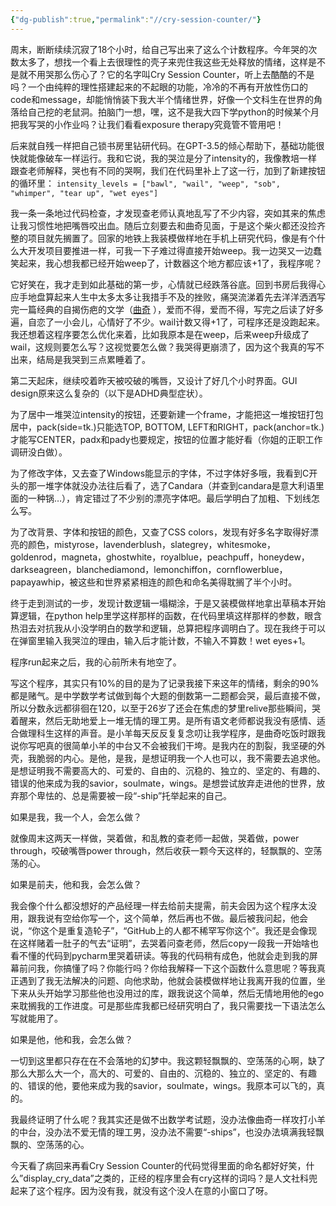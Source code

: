 ```yaml
---
{"dg-publish":true,"permalink":"//cry-session-counter/"}
---
```



周末，断断续续沉寂了18个小时，给自己写出来了这么个计数程序。今年哭的次数太多了，想找一个看上去很理性的壳子来兜住我这些无处释放的情绪，这样是不是就不用哭那么伤心了？它的名字叫Cry Session Counter，听上去酷酷的不是吗？一个由纯粹的理性搭建起来的不起眼的功能，冷冷的不再有开放性伤口的code和message，却能悄悄装下我大半个情绪世界，好像一个文科生在世界的角落给自己挖的老鼠洞。拍脑门一想，嘿，这不是我大四下学python的时候某个月把我写哭的小作业吗？让我们看看exposure therapy究竟管不管用吧！

后来就自残一样把自己锁书房里钻研代码。在GPT-3.5的倾心帮助下，基础功能很快就能像破车一样运行。我和它说，我的哭泣是分了intensity的，我像教培一样跟查老师解释，哭也有不同的哭啊，我们在代码里补上了这一行，加到了新建按钮的循环里： `intensity_levels = ["bawl", "wail", "weep", "sob", "whimper", "tear up", "wet eyes"]`

我一条一条地过代码检查，才发现查老师认真地乱写了不少内容，突如其来的焦虑让我习惯性地把嘴唇咬出血。随后立刻要去和曲奇见面，于是这个柴火都还没捡齐整的项目就先搁置了。回家的地铁上我装模做样地在手机上研究代码，像是有个什么大开发项目要推进一样，可我一下子难过得直接开始weep。我一边哭又一边蠢笑起来，我心想我都已经开始weep了，计数器这个地方都应该+1了，我程序呢？

它好笑在，我才走到如此基础的第一步，心情就已经跌落谷底。回到书房后我得心应手地盘算起来人生中太多太多让我措手不及的挫败，痛哭流涕着先去洋洋洒洒写完一篇经典的自揭伤疤的文学（[曲奇](https://www.notion.so/a031686fc5704f6fa95dc103aa043b7a?pvs=21) ），爱而不得，爱而不得，写完之后读了好多遍，自恋了一小会儿，心情好了不少。wail计数又得+1了，可程序还是没跑起来。我还想着这程序要怎么优化来着，比如我原本是在weep，后来weep升级成了wail，这规则要怎么写？这视觉要怎么做？我哭得更崩溃了，因为这个我真的写不出来，结局是我哭到三点累睡着了。

第二天起床，继续咬着昨天被咬破的嘴唇，又设计了好几个小时界面。GUI design原来这么复杂的（以下是ADHD典型症状）。

为了居中一堆哭泣intensity的按钮，还要新建一个frame，才能把这一堆按钮打包居中，pack(side=tk.)只能选TOP, BOTTOM, LEFT和RIGHT，pack(anchor=tk.)才能写CENTER，padx和pady也要规定，按钮的位置才能好看（你姐的正职工作调研没白做）。

为了修改字体，又去查了Windows能显示的字体，不过字体好多哦，我看到C开头的那一堆字体就没办法往后看了，选了Candara（并查到candara是意大利语里面的一种锅…），肯定错过了不少别的漂亮字体吧。最后学明白了加粗、下划线怎么写。

为了改背景、字体和按钮的颜色，又查了CSS colors，发现有好多名字取得好漂亮的颜色，mistyrose，lavenderblush，slategrey，whitesmoke，goldenrod，magneta，ghostwhite，royalblue，peachpuff，honeydew，darkseagreen，blanchediamond，lemonchiffon，cornflowerblue，papayawhip，被这些和世界紧紧相连的颜色和命名美得耽搁了半个小时。

终于走到测试的一步，发现计数逻辑一塌糊涂，于是又装模做样地拿出草稿本开始算逻辑，在python help里学这样那样的函数，在代码里填这样那样的参数，眼含热泪去对抗我从小没学明白的数学和逻辑，总算把程序调明白了。现在我终于可以在弹窗里输入我哭泣的理由，输入后才能计数，不输入不算数！wet eyes+1。

程序run起来之后，我的心前所未有地空了。

写这个程序，其实只有10%的目的是为了记录我接下来这年的情绪，剩余的90%都是赌气。是中学数学考试做到每个大题的倒数第一二题都会哭，最后直接不做，所以分数永远都徘徊在120，以至于26岁了还会在焦虑的梦里relive那些瞬间，哭着醒来，然后无助地爱上一堆无情的理工男。是所有语文老师都说我没有感情、适合做理科生这样的声音。是小羊每天反反复复念叨让我学程序，是曲奇吃饭时跟我说你写吧真的很简单小羊的中台又不会被我们干垮。是我内在的割裂，我坚硬的外壳，我脆弱的内心。是他，是我，是想证明我一个人也可以，我不需要去追求他。是想证明我不需要高大的、可爱的、自由的、沉稳的、独立的、坚定的、有趣的、错误的他来成为我的savior，soulmate，wings。是想尝试放弃走进他的世界，放弃那个卑怯的、总是需要被一段“-ship”托举起来的自己。

如果是我，我一个人，会怎么做？

就像周末这两天一样做，哭着做，和乱教的查老师一起做，哭着做，power through，咬破嘴唇power through，然后收获一颗今天这样的，轻飘飘的、空荡荡的心。

如果是前夫，他和我，会怎么做？

我会像个什么都没想好的产品经理一样去给前夫提需，前夫会因为这个程序太没用，跟我说有空给你写一个，这个简单，然后再也不做。最后被我问起，他会说，“你这个是重复造轮子”，“GitHub上的人都不稀罕写你这个”。我还是会像现在这样赌着一肚子的气去“证明”，去哭着问查老师，然后copy一段我一开始啥也看不懂的代码到pycharm里哭着研读。等我的代码稍有成色，他就会走到我的屏幕前问我，你搞懂了吗？你能行吗？你给我解释一下这个函数什么意思呢？等我真正遇到了我无法解决的问题、向他求助，他就会装模做样地让我离开我的位置，坐下来从头开始学习那些他也没用过的库，跟我说这个简单，然后无情地用他的ego来耽搁我的工作进度。可是那些库我都已经研究明白了，我只需要找一下语法怎么写就能用了。

如果是他，他和我，会怎么做？

一切到这里都只存在在不会落地的幻梦中。我这颗轻飘飘的、空荡荡的心啊，缺了那么大那么大一个，高大的、可爱的、自由的、沉稳的、独立的、坚定的、有趣的、错误的他，要他来成为我的savior，soulmate，wings。我原本可以飞的，真的。

我最终证明了什么呢？我其实还是做不出数学考试题，没办法像曲奇一样攻打小羊的中台，没办法不爱无情的理工男，没办法不需要“-ships”，也没办法填满我轻飘飘的、空荡荡的心。

今天看了病回来再看Cry Session Counter的代码觉得里面的命名都好好笑，什么”display_cry_data”之类的，正经的程序里会有cry这样的词吗？是人文社科兜起来了这个程序。因为没有我，就没有这个没人在意的小窗口了呀。